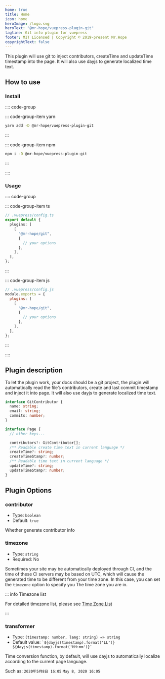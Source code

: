```yaml
---
home: true
title: Home
icon: home
heroImage: /logo.svg
heroText: "@mr-hope/vuepress-plugin-git"
tagline: Git info plugin for vuepress
footer: MIT Licensed | Copyright © 2019-present Mr.Hope
copyrightText: false
---
```


This plugin will use git to inject contributors, createTime and updateTime timestamp into the page. It will also use dayjs to generate localized time text.

## How to use

### Install

:::: code-group

::: code-group-item yarn

```bash
yarn add -D @mr-hope/vuepress-plugin-git
```

:::

::: code-group-item npm

```bash
npm i -D @mr-hope/vuepress-plugin-git
```

:::

::::

### Usage

:::: code-group

::: code-group-item ts

```ts
// .vuepress/config.ts
export default {
  plugins: [
    [
      "@mr-hope/git",
      {
        // your options
      },
    ],
  ],
};
```

:::

::: code-group-item js

```js
// .vuepress/config.js
module.exports = {
  plugins: [
    [
      "@mr-hope/git",
      {
        // your options
      },
    ],
  ],
};
```

:::

::::

## Plugin description

To let the plugin work, your docs should be a git project, the plugin will automatically read the file’s contributors, create and last commit timestamp and inject it into page. It will also use dayjs to generate localized time text.

```ts
interface GitContributor {
  name: string;
  email: string;
  commits: number;
}

interface Page {
  // other keys...

  contributors?: GitContributor[];
  /** Readable create time text in current language */
  createTime?: string;
  createTimeStamp?: number;
  /** Readable time text in current language */
  updateTime?: string;
  updateTimeStamp?: number;
}
```

## Plugin Options

### contributor

- Type: `boolean`
- Default: `true`

Whether generate contributor info

### timezone

- Type: `string`
- Required: No

Sometimes your site may be automatically deployed through CI, and the time of these CI servers may be based on UTC, which will cause the generated time to be different from your time zone. In this case, you can set the `timezone` option to specify you The time zone you are in.

::: info Timezone list

For detailed timezone list, please see [Time Zone List](https://www.zeitverschiebung.net/cn/all-time-zones.html)

:::

### transformer

- Type: `(timestamp: number, lang: string) => string`
- Default value: `` `${dayjs(timestamp).format('LL')} ${dayjs(timestamp).format('HH:mm')}` ``

Time conversion function, by default, will use dayjs to automatically localize according to the current page language.

Such as: `2020年5月8日 16:05` `May 8, 2020 16:05`
